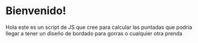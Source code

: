 # Bienvenido!
Hola este es un script de JS que cree para calcular las puntadas que podria llegar a tener un diseño
de bordado para gorras o cualquier otra prenda
